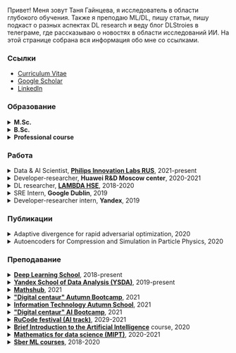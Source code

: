 Привет! Меня зовут Таня Гайнцева, я исследователь в области глубокого обучения. Также я преподаю ML/DL, пишу статьи, пишу подкаст о разных аспектах DL research и веду блог DLStroies в телеграме, где рассказываю о новостях в области исследований ИИ. На этой странице собрана вся информация обо мне со ссылками.

### Ссылки
- [Curriculum Vitae](https://drive.google.com/file/d/1O9byn9wugAlLdmuKNPmjsWcDkXadt7z3/view?usp=sharing)
- [Google Scholar](https://scholar.google.com/citations?user=pzVAnzsAAAAJ&hl=ru&authuser=1)
- [LinkedIn](http://linkedin.com/in/tgaintseva/)

### Образование
<details><summary><strong>M.Sc.</strong></summary>
<a href="https://mipt.ru/english/">Moscow Institute of Physics and Technology (MIPT)</a> <br />
2017-2019, Moscow, Russian Federation <br />
Department of Innovations and High Technology, <br />
Data Analysis subdepartment. <br />
Thesis title: Use of Domain Adaptation to expand the scope of Generative Models   
</details>

<details><summary><strong>B.Sc.</strong></summary>
<a href="https://mipt.ru/english/">Moscow Institute of Physics and Technology (MIPT)</a> <br />
2013-2017, Moscow, Russian Federation <br />
Department of Innovations and High Technology, <br />
Data Analysis subdepartment. <br />
Thesis title: Multi-Objective Deep Reinforcement Learning in Seq2Seq Machine
Translation
</details>

<details><summary><strong>Professional course</strong></summary>
<a href="https://yandexdataschool.com">Yandex School of Data Analysis (YSDA)</a> <br />
2016-2018, Moscow, Russian Federation <br />
Big Data department
</details>

### Работа
<details><summary>Data & AI Scientist, <strong><a href="https://www.philips.ru/a-w/about-philips/research-moscow.html">Philips Innovation Labs RUS</a></strong>, 2021-present</summary>
AI research in computer vision applied to medical domain. <br />
Responsibilities: read & write scientific papers, conduct experiments, generate ideas, build AI pipelines  <br />
I also host "AI knowledge base" initiative, where people gather to discuss recent advances in computer vision 
</details>

<details><summary>Developer-researcher, <strong>Huawei R&D Moscow center</strong>, 2020-2021</summary>
AI research in computer vision <br />
Responsibilities: read & write scientific papers, conduct experiments, generate ideas, build AI pipelines  <br />
</details>

<details><summary>DL researcher, <strong><a href="https://cs.hse.ru/en/lambda/">LAMBDA HSE</a></strong>, 2018-2020</summary>
DL research in hight energy physics domain <br />
I was working on generaive adversarial models applied to high energy physics <br />
Responsibilities: read & write scientific papers, conduct experiments, generate ideas, build AI pipelines  <br />
</details>

<details><summary>SRE Intern, <strong>Google Dublin</strong>, 2019</summary>
During my internship I developed large-scale hierarchical graph clustering algorithm for internal
services graphs representations
</details>

<details><summary>Developer-researcher intern, <strong>Yandex</strong>, 2019</summary>
During my internship I applied RL ti different metrics to seq2seq vocalization task. Combined different seq2seq vocalization models unsing ideas from Actor-Mimic algorithm. Showed that RL could increase quality of seq2seq models. My bachelor's thesis was based on this work.
</details>

### Публикации

<details><summary>Adaptive divergence for rapid adversarial optimization, 2020</summary>
PeerJ Computer Science, 6, e274 <br />
Links:
  - <a href="https://peerj.com/articles/cs-274/">PeerJ</a>
  - <a href="https://arxiv.org/abs/1912.00520">arxiv</a>
</details>

<details><summary>Autoencoders for Compression and Simulation in Particle Physics, 2020</summary>
In Proceedings of the 8th International Conference on Learning Representations (ICLR 2020)
<a href="https://drive.google.com/file/d/1r2nDhkQLCpk32thTj2u23bjaa07KH1-o/view">Link to the paper</a>
</details>

### Преподавание
<details><summary><a href="https://dlschool.org"><strong>Deep Learning School</strong></a>, 2018-present</summary>
Giving lectures on different deep learning topics. <br />
  Videos of the lectures can be found here: https://atmyre.github.io/ru/videos/#лекции
</details>

<details><summary><strong><a href="https://yandexdataschool.com">Yandex School of Data Analysis (YSDA)</a></strong>, 2019-present</summary>
Assisting to the "Deep vision and graphics" (former "Deep learning") class. Generating and reviewing student's homeworks. <br />
<a href="https://github.com/yandexdataschool/deep_vision_and_graphics">Link to the course's materials</a>.
</details>

<details><summary><strong><a href="https://maths-h.com/ru/mlprojects/engineers/CV">Mathshub</a></strong>, 2021</summary>
Deep Learning (computer vision) main methodologist and teacher. Giving theoretical lectures and practical seminars. Also consulting students on their CV projects
</details>

<details><summary><strong><a href="https://stepik.org/course/100561">"Digital centaur" Autumn Bootcamp</a></strong>, 2021</summary>
Giving theoretical and practical lessons on the following topics: <br />
  - <a href="https://youtu.be/xKNmEKA-BH8">Intro to CNN and pooling operation</a> (theory, russian)
  - <a href="https://youtu.be/ThNWPwil_lk">CNN training & CNN architectures</a> (theory, russian) <br />
</details>

<details><summary><strong><a href="https://practicingfutures.org/school_it_hmao">Information Technology Autumn School</a></strong>, 2021</summary>
Giving theoretical and practical lessons on the topics of computer vision.
</details>

<details><summary><strong><a href="https://stepik.org/course/100561">"Digital centaur" AI Bootcamp</a></strong>, 2021</summary>
Giving theoretical and practical lessons on the following topics: <br />
  - <a href="https://youtu.be/uezEoNKGAhs">CV architectures</a> (theory & practice, russian) <br />
  - <a href="https://youtu.be/t8jY7X7_YWc">Semantic segmentation</a> (practice, russian)
</details>

<details><summary><strong><a href="https://rucode.net">RuCode festival (AI track)</a></strong>, 2029-2021</summary>
Preparing contests in ML/DL, giving educational lectures to the participants on computer vision/NLP topics. Videos of the lectures are not available, because they are only for the participants. 
</details>

<details><summary><strong><a href="https://stepik.org/course/80782">Brief Introduction to the Artificial Intelligence</a></strong> course, 2020</summary>
Giving theoretical and practical lessons on the following topics: <br />
  - Introduction to the neural networks (theory) <br />
  - Convolutional Neural Networks basics (theory & practice) <br />
  - Computer vision tasks (theory) <br />
  - Popular CNN Architectures (theory & practice) <br />
</details>

<details><summary><strong><a href="https://mipt.ru/cdpo/programs/">Mathematics for data science (MIPT)</a></strong>, 2020-2021</summary>
Teaching module "combinatorics and math logic"
</details>

<details><summary><strong><a href="https://www.sberbank.com/ru">Sber ML courses</a></strong>, 2018-2020</summary>
Teaching Sber employees different classes on machine learning, theory & practice. Classes included:
  - ML for managers (3 different activities: 2 full courses and 1 bootcamp) <br />
  - General ML introduction course <br />
 Videos are not available
</details>


